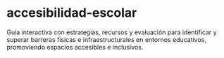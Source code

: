 # accesibilidad-escolar
Guía interactiva con estrategias, recursos y evaluación para identificar y superar barreras físicas e infraestructurales en entornos educativos, promoviendo espacios accesibles e inclusivos.

